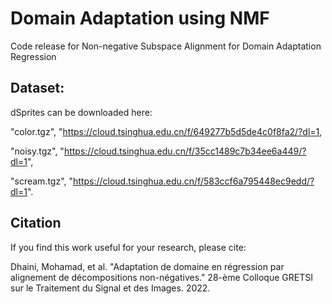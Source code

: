 # Domain Adaptation using NMF
Code release for Non-negative Subspace Alignment for Domain Adaptation Regression


## Dataset:
dSprites can be downloaded here:

"color.tgz", "https://cloud.tsinghua.edu.cn/f/649277b5d5de4c0f8fa2/?dl=1,

"noisy.tgz", "https://cloud.tsinghua.edu.cn/f/35cc1489c7b34ee6a449/?dl=1",

"scream.tgz", "https://cloud.tsinghua.edu.cn/f/583ccf6a795448ec9edd/?dl=1".


## Citation
If you find this work useful for your research, please cite:

Dhaini, Mohamad, et al. "Adaptation de domaine en régression par alignement de décompositions non-négatives." 28-ème Colloque GRETSI sur le Traitement du Signal et des Images. 2022.
